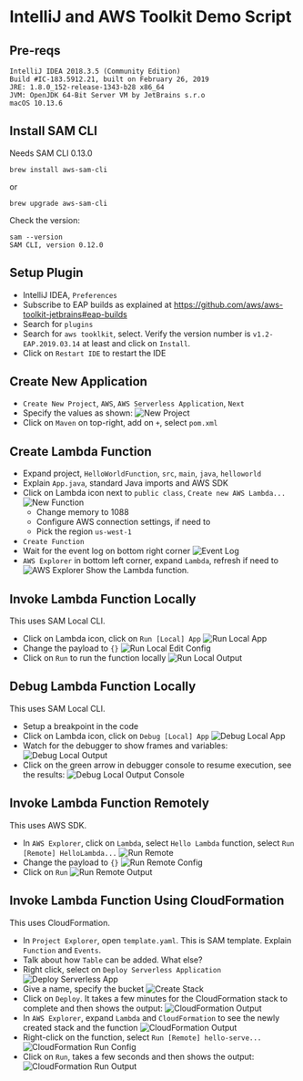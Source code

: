 # IntelliJ and AWS Toolkit Demo Script

## Pre-reqs

```
IntelliJ IDEA 2018.3.5 (Community Edition)
Build #IC-183.5912.21, built on February 26, 2019
JRE: 1.8.0_152-release-1343-b28 x86_64
JVM: OpenJDK 64-Bit Server VM by JetBrains s.r.o
macOS 10.13.6
```

## Install SAM CLI

Needs SAM CLI 0.13.0

```
brew install aws-sam-cli
```

or

```
brew upgrade aws-sam-cli
```

Check the version:

```
sam --version
SAM CLI, version 0.12.0
```

## Setup Plugin

- IntelliJ IDEA, `Preferences`
- Subscribe to EAP builds as explained at https://github.com/aws/aws-toolkit-jetbrains#eap-builds
- Search for `plugins`
- Search for `aws tooklkit`, select. Verify the version number is `v1.2-EAP.2019.03.14` at least and click on `Install`.
- Click on `Restart IDE` to restart the IDE

## Create New Application

- `Create New Project`, `AWS`, `AWS Serverless Application`, `Next`
- Specify the values as shown:
  ![New Project](new-project.png)
- Click on `Maven` on top-right, add on `+`, select `pom.xml`

## Create Lambda Function

- Expand project, `HelloWorldFunction`, `src`, `main`, `java`, `helloworld`
- Explain `App.java`, standard Java imports and AWS SDK
- Click on Lambda icon next to `public class`, `Create new AWS Lambda...`
  ![New Function](create-function.png)
  - Change memory to 1088
  - Configure AWS connection settings, if need to
  - Pick the region `us-west-1`
- `Create Function`
- Wait for the event log on bottom right corner
  ![Event Log](event-log.png)
- `AWS Explorer` in bottom left corner, expand `Lambda`, refresh if need to
  ![AWS Explorer](aws-explorer.png)
  Show the Lambda function.

## Invoke Lambda Function Locally

This uses SAM Local CLI.

- Click on Lambda icon, click on `Run [Local] App`
  ![Run Local App](run-local-app.png)
- Change the payload to `{}`
  ![Run Local Edit Config](run-local-edit-config.png)
- Click on `Run` to run the function locally
  ![Run Local Output](run-local-output.png)

## Debug Lambda Function Locally

This uses SAM Local CLI.

- Setup a breakpoint in the code
- Click on Lambda icon, click on `Debug [Local] App`
  ![Debug Local App](debug-local-app.png)
- Watch for the debugger to show frames and variables:
  ![Debug Local Output](debug-local-output.png)
- Click on the green arrow in debugger console to resume execution, see the results:
  ![Debug Local Output Console](debug-local-output-console.png)

## Invoke Lambda Function Remotely

This uses AWS SDK.

- In `AWS Explorer`, click on `Lambda`, select `Hello Lambda` function, select `Run [Remote] HelloLambda...`
  ![Run Remote](run-remote.png)
- Change the payload to `{}`
  ![Run Remote Config](run-remote-config.png)
- Click on `Run`
  ![Run Remote Output](run-remote-output.png)

## Invoke Lambda Function Using CloudFormation

This uses CloudFormation.

- In `Project Explorer`, open `template.yaml`. This is SAM template. Explain `Function` and `Events`.
- Talk about how `Table` can be added. What else?
- Right click, select on `Deploy Serverless Application`
  ![Deploy Serverless App](deploy-serverless-app.png)
- Give a name, specify the bucket
  ![Create Stack](create-stack.png)
- Click on `Deploy`. It takes a few minutes for the CloudFormation stack to complete and then shows the output:
  ![CloudFormation Output](cloudformation-output.png)
- In `AWS Explorer`, expand `Lambda` and `CloudFormation` to see the newly created stack and the function
  ![CloudFormation Output](cloudformation-explorer.png)
- Right-click on the function, select `Run [Remote] hello-serve...`
  ![CloudFormation Run Config](cloudformation-run-config.png)
- Click on `Run`, takes a few seconds and then shows the output:
  ![CloudFormation Run Output](cloudformation-run-output.png)

